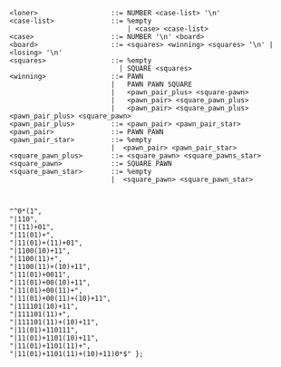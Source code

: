 
    <loner>                  ::= NUMBER <case-list> '\n'
    <case-list>              ::= %empty
                                 | <case> <case-list>
    <case>                   ::= NUMBER '\n' <board>
    <board>                  ::= <squares> <winning> <squares> '\n' | <losing> '\n'
    <squares>                ::= %empty
                               | SQUARE <squares>
    <winning>                ::= PAWN
                             |   PAWN PAWN SQUARE
                             |   <pawn_pair_plus> <square-pawn>
                             |   <pawn_pair> <square_pawn_plus>
                             |   <pawn_pair> <square_pawn_plus> <pawn_pair_plus> <square_pawn>
    <pawn_pair_plus>         ::= <pawn_pair> <pawn_pair_star>
    <pawn_pair>              ::= PAWN PAWN
    <pawn_pair_star>         ::= %empty
                             |  <pawn_pair> <pawn_pair_star>
    <square_pawn_plus>       ::= <square_pawn> <square_pawns_star>
    <square_pawn>            ::= SQUARE PAWN
    <square_pawn_star>       ::= %empty
                             |  <square_pawn> <square_pawn_star>
    


    "^0*(1",
    "|110",
    "|(11)+01",
    "|11(01)+",
    "|11(01)+(11)+01",
    "|1100(10)+11",
    "|1100(11)+",
    "|1100(11)+(10)+11",
    "|11(01)+0011",
    "|11(01)+00(10)+11",
    "|11(01)+00(11)+",
    "|11(01)+00(11)+(10)+11",
    "|111101(10)+11",
    "|111101(11)+",
    "|111101(11)+(10)+11",
    "|11(01)+110111",
    "|11(01)+1101(10)+11",
    "|11(01)+1101(11)+",
    "|11(01)+1101(11)+(10)+11)0*$" };


